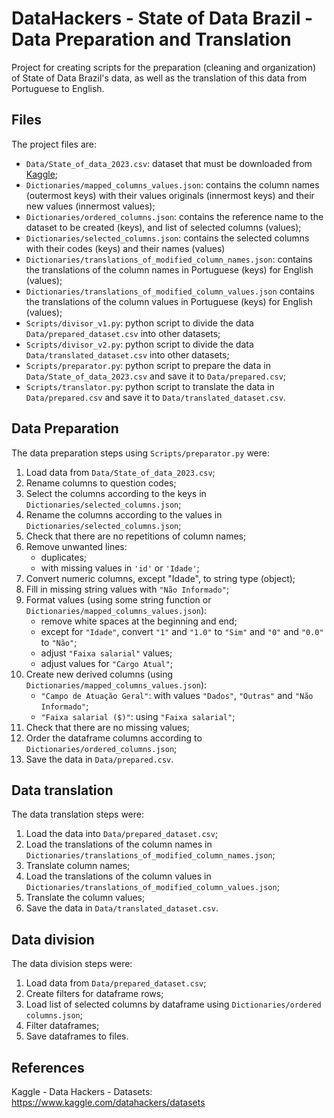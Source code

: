 # DataHackers - State of Data Brazil - Data Preparation and Translation
Project for creating scripts for the preparation (cleaning and organization) of State of Data Brazil's data, 
as well as the translation of this data from Portuguese to English.


## Files
The project files are:
- `Data/State_of_data_2023.csv`: dataset that must be downloaded from
    [Kaggle](https://www.kaggle.com/datahackers/datasets "Kaggle - Data Hackers - Datasets");
- `Dictionaries/mapped_columns_values.json`: contains the column names (outermost keys) with their values
    originals (innermost keys) and their new values (innermost values);
- `Dictionaries/ordered_columns.json`: contains the reference name to the dataset to be created (keys),
    and list of selected columns (values);
- `Dictionaries/selected_columns.json`: contains the selected columns with their codes (keys) and their names (values)
- `Dictionaries/translations_of_modified_column_names.json`: contains the translations of the column names in Portuguese
    (keys) for English (values);
- `Dictionaries/translations_of_modified_column_values.json` contains the translations of the column values in Portuguese
    (keys) for English (values);
- `Scripts/divisor_v1.py`: python script to divide the data `Data/prepared_dataset.csv` into other datasets;
- `Scripts/divisor_v2.py`: python script to divide the data `Data/translated_dataset.csv` into other datasets;
- `Scripts/preparator.py`: python script to prepare the data in `Data/State_of_data_2023.csv` and save it to
   `Data/prepared.csv`;
- `Scripts/translator.py`: python script to translate the data in `Data/prepared.csv` and save it to
   `Data/translated_dataset.csv`.


## Data Preparation
The data preparation steps using `Scripts/preparator.py` were:
1. Load data from `Data/State_of_data_2023.csv`;
2. Rename columns to question codes;
3. Select the columns according to the keys in `Dictionaries/selected_columns.json`;
4. Rename the columns according to the values in `Dictionaries/selected_columns.json`;
5. Check that there are no repetitions of column names;
6. Remove unwanted lines:
     - duplicates;
     - with missing values in `'id'` or `'Idade'`;
7. Convert numeric columns, except "Idade", to string type (object);
8. Fill in missing string values with `"Não Informado"`;
9. Format values (using some string function or `Dictionaries/mapped_columns_values.json`):
     - remove white spaces at the beginning and end;
     - except for `"Idade"`, convert `"1"` and `"1.0"` to `"Sim"` and `"0"` and `"0.0"` to `"Não"`;
     - adjust `"Faixa salarial"` values;
     - adjust values for `"Cargo Atual"`;
10. Create new derived columns (using `Dictionaries/mapped_columns_values.json`):
     - `"Campo de Atuação Geral"`: with values `"Dados"`, `"Outras"` and `"Não Informado"`;
     - `"Faixa salarial ($)"`: using `"Faixa salarial"`;
11. Check that there are no missing values;
12. Order the dataframe columns according to `Dictionaries/ordered_columns.json`;
13. Save the data in `Data/prepared.csv`.


## Data translation
The data translation steps were:
1. Load the data into `Data/prepared_dataset.csv`;
2. Load the translations of the column names in `Dictionaries/translations_of_modified_column_names.json`;
3. Translate column names;
4. Load the translations of the column values in `Dictionaries/translations_of_modified_column_values.json`;
5. Translate the column values;
6. Save the data in `Data/translated_dataset.csv`.


## Data division
The data division steps were:
1. Load data from `Data/prepared_dataset.csv`;
2. Create filters for dataframe rows;
3. Load list of selected columns by dataframe using `Dictionaries/ordered columns.json`;
4. Filter dataframes;
5. Save dataframes to files.


## References
Kaggle - Data Hackers - Datasets:
https://www.kaggle.com/datahackers/datasets